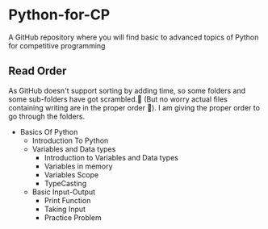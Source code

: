 # Python-for-CP
A GitHub repository where you will find basic to advanced topics of Python for competitive programming

## Read Order
As GitHub doesn't support sorting by adding time, so some folders and some sub-folders have got scrambled.🙁 (But no worry actual files containing writing are in the proper order 🙂). I am giving the proper order to go through the folders.

+ Basics Of Python
  + Introduction To Python
  + Variables and Data types
    + Introduction to Variables and Data types
    + Variables in memory
    + Variables Scope
    + TypeCasting
  + Basic Input-Output
    + Print Function
    + Taking Input
    + Practice Problem
